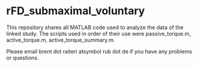 # rFD_submaximal_voluntary
This repository shares all MATLAB code used to analyze the data of the linked study. The scripts used in order of their use were passive_torque.m, active_torque.m, active_torque_summary.m.

Please email brent dot raiteri atsymbol rub dot de if you have any problems or questions.
